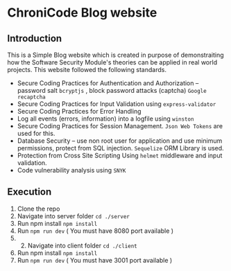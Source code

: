 # ChroniCode Blog website

## Introduction

This is a Simple Blog website which is created in purpose of demonstraiting how the Software Security Module's theories can be applied in real world projects.
This website followed the following standards.

- Secure Coding Practices for Authentication and Authorization – password salt ```bcryptjs``` , block password attacks
(captcha) ```Google recaptcha```
- Secure Coding Practices for Input Validation using ```express-validator```
- Secure Coding Practices for Error Handling
- Log all events (errors, information) into a logfile using ```winston```
- Secure Coding Practices for Session Management. ```Json Web Tokens``` are used for this.
- Database Security – use non root user for application and use minimum permissions, protect from
SQL injection. ```Sequelize``` ORM Library is used.
- Protection from Cross Site Scripting  Using ```helmet``` middleware and input validation.
- Code vulnerability analysis using ```SNYK```

## Execution
1. Clone the repo
2. Navigate into server folder ```cd ./server```
3. Run npm install ```npm install```
4. Run ```npm run dev``` ( You must have 8080 port available )
5. 2. Navigate into client folder ```cd ./client```
6. Run npm install ```npm install```
7. Run ```npm run dev``` ( You must have 3001 port available )
